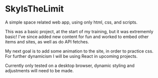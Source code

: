 # SkyIsTheLimit

A simple space related web app, using only html, css, and scripts.

This was a basic project, at the start of my training, but it was extrememly basic! I've since added new content for fun and worked to embed other items and sites, as well as do API fetches.

My next goal is to add some animation to the site, in order to practice css. For further dynamicism I will be using React in upcoming projects.

Currently only tested on a desktop browser, dynamic styling and adjustments will need to be made.
